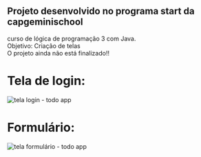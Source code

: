 ## Projeto desenvolvido no programa start da capgeminischool <br>
curso de lógica de programação 3 com Java. <br>
Objetivo: Criação de telas<br>
O projeto ainda não está finalizado!!
# Tela de login:
![tela login - todo app](https://github.com/user-attachments/assets/09cda69c-ed79-4e56-a39c-f0c4b9c0104a)
<br>
# Formulário:
![tela formulário - todo app](https://github.com/user-attachments/assets/cbe4a503-8656-41fa-9b1a-7c6f0249b62a)
